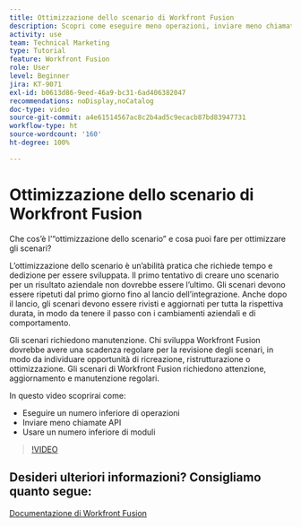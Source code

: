 ```yaml
---
title: Ottimizzazione dello scenario di Workfront Fusion
description: Scopri come eseguire meno operazioni, inviare meno chiamate API e utilizzare meno moduli, tutto in  [!DNL Adobe Workfront Fusion].
activity: use
team: Technical Marketing
type: Tutorial
feature: Workfront Fusion
role: User
level: Beginner
jira: KT-9071
exl-id: b0613d86-9eed-46a9-bc31-6ad406382047
recommendations: noDisplay,noCatalog
doc-type: video
source-git-commit: a4e61514567ac8c2b4ad5c9ecacb87bd83947731
workflow-type: ht
source-wordcount: '160'
ht-degree: 100%

---
```


# Ottimizzazione dello scenario di Workfront Fusion

Che cos’è l’“ottimizzazione dello scenario” e cosa puoi fare per ottimizzare gli scenari?

L’ottimizzazione dello scenario è un’abilità pratica che richiede tempo e dedizione per essere sviluppata. Il primo tentativo di creare uno scenario per un risultato aziendale non dovrebbe essere l’ultimo. Gli scenari devono essere ripetuti dal primo giorno fino al lancio dell’integrazione. Anche dopo il lancio, gli scenari devono essere rivisti e aggiornati per tutta la rispettiva durata, in modo da tenere il passo con i cambiamenti aziendali e di comportamento.

Gli scenari richiedono manutenzione. Chi sviluppa Workfront Fusion dovrebbe avere una scadenza regolare per la revisione degli scenari, in modo da individuare opportunità di ricreazione, ristrutturazione o ottimizzazione. Gli scenari di Workfront Fusion richiedono attenzione, aggiornamento e manutenzione regolari.

In questo video scoprirai come:

* Eseguire un numero inferiore di operazioni
* Inviare meno chiamate API
* Usare un numero inferiore di moduli

>[!VIDEO](https://video.tv.adobe.com/v/335313/?quality=12&learn=on)

## Desideri ulteriori informazioni? Consigliamo quanto segue:

[Documentazione di Workfront Fusion](https://experienceleague.adobe.com/docs/workfront/using/adobe-workfront-fusion/workfront-fusion-2.html?lang=it)
